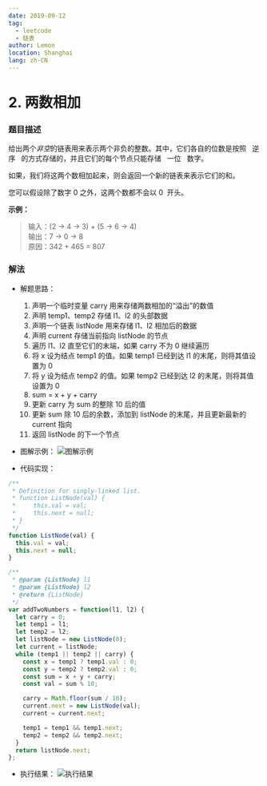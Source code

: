 ```yaml
---
date: 2019-09-12
tag:
  - leetcode
  - 链表
author: Lemon
location: Shanghai
lang: zh-CN
---
```


# 2. 两数相加

### 题目描述

给出两个*非空*的链表用来表示两个非负的整数。其中，它们各自的位数是按照   逆序   的方式存储的，并且它们的每个节点只能存储   一位   数字。

如果，我们将这两个数相加起来，则会返回一个新的链表来表示它们的和。

您可以假设除了数字 0 之外，这两个数都不会以 0  开头。

**示例：**

> 输入：(2 -> 4 -> 3) + (5 -> 6 -> 4)<br/>输出：7 -> 0 -> 8<br/>原因：342 + 465 = 807

### 解法

- 解题思路：
  1. 声明一个临时变量 carry 用来存储两数相加的“溢出”的数值
  2. 声明 temp1、temp2 存储 l1、l2 的头部数据
  3. 声明一个链表 listNode 用来存储 l1、l2 相加后的数据
  4. 声明 current 存储当前指向 listNode 的节点
  5. 遍历 l1、l2 直至它们的末端，如果 carry 不为 0 继续遍历
    1. 将 x 设为结点 temp1 的值。如果 temp1 已经到达 l1 的末尾，则将其值设置为 0
    2. 将 y 设为结点 temp2 的值。如果 temp2 已经到达 l2 的末尾，则将其值设置为 0
    3. sum = x + y + carry
    4. 更新 carry 为 sum 的整除 10 后的值
    5. 更新 sum 除 10 后的余数，添加到 listNode 的末尾，并且更新最新的 current 指向
  6. 返回 listNode 的下一个节点

- 图解示例：
  ![图解示例](https://raw.githubusercontent.com/volcanoliuc/vue-blog/images/images20190915213303.png)

- 代码实现：

```js
/**
 * Definition for singly-linked list.
 * function ListNode(val) {
 *     this.val = val;
 *     this.next = null;
 * }
 */
function ListNode(val) {
  this.val = val;
  this.next = null;
}

/**
 * @param {ListNode} l1
 * @param {ListNode} l2
 * @return {ListNode}
 */
var addTwoNumbers = function(l1, l2) {
  let carry = 0;
  let temp1 = l1;
  let temp2 = l2;
  let listNode = new ListNode(0);
  let current = listNode;
  while (temp1 || temp2 || carry) {
    const x = temp1 ? temp1.val : 0;
    const y = temp2 ? temp2.val : 0;
    const sum = x + y + carry;
    const val = sum % 10;

    carry = Math.floor(sum / 10);
    current.next = new ListNode(val);
    current = current.next;

    temp1 = temp1 && temp1.next;
    temp2 = temp2 && temp2.next;
  }
  return listNode.next;
};
```

- 执行结果：
![执行结果](https://raw.githubusercontent.com/volcanoliuc/vue-blog/images/images20190912131355.png)
